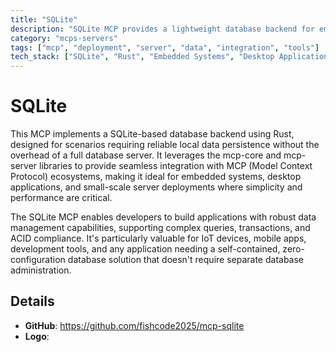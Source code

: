 ```yaml
---
title: "SQLite"
description: "SQLite MCP provides a lightweight database backend for embedded systems and applications, enabling efficient data storage and retrieval."
category: "mcps-servers"
tags: ["mcp", "deployment", "server", "data", "integration", "tools"]
tech_stack: ["SQLite", "Rust", "Embedded Systems", "Desktop Applications", "Local Database"]
---
```


# SQLite

This MCP implements a SQLite-based database backend using Rust, designed for scenarios requiring reliable local data persistence without the overhead of a full database server. It leverages the mcp-core and mcp-server libraries to provide seamless integration with MCP (Model Context Protocol) ecosystems, making it ideal for embedded systems, desktop applications, and small-scale server deployments where simplicity and performance are critical.

The SQLite MCP enables developers to build applications with robust data management capabilities, supporting complex queries, transactions, and ACID compliance. It's particularly valuable for IoT devices, mobile apps, development tools, and any application needing a self-contained, zero-configuration database solution that doesn't require separate database administration.

## Details

- **GitHub**: https://github.com/fishcode2025/mcp-sqlite
- **Logo**: 
